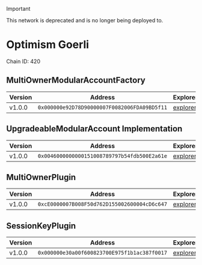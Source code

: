 > [!IMPORTANT]  
> This network is deprecated and is no longer being deployed to.

# Optimism Goerli

Chain ID: 420

## MultiOwnerModularAccountFactory

| Version | Address                                      | Explorer                                                                                            | Salt                         | Run                                                         |
| ------- | -------------------------------------------- | --------------------------------------------------------------------------------------------------- | ---------------------------- | ----------------------------------------------------------- |
| v1.0.0  | `0x000000e92D78D90000007F0082006FDA09BD5f11` | [explorer](https://goerli-optimism.etherscan.io/address/0x000000e92D78D90000007F0082006FDA09BD5f11) | `0x5db157a188f31855e74efff3` | [run](../../broadcast/Deploy.s.sol/420/run-1707338520.json) |

## UpgradeableModularAccount Implementation

| Version | Address                                      | Explorer                                                                                            | Salt                         | Run                                                         |
| ------- | -------------------------------------------- | --------------------------------------------------------------------------------------------------- | ---------------------------- | ----------------------------------------------------------- |
| v1.0.0  | `0x0046000000000151008789797b54fdb500E2a61e` | [explorer](https://goerli-optimism.etherscan.io/address/0x0046000000000151008789797b54fdb500E2a61e) | `0x3249843e32cfdd3724630092` | [run](../../broadcast/Deploy.s.sol/420/run-1707338520.json) |

## MultiOwnerPlugin

| Version | Address                                      | Explorer                                                                                            | Salt                         | Run                                                         |
| ------- | -------------------------------------------- | --------------------------------------------------------------------------------------------------- | ---------------------------- | ----------------------------------------------------------- |
| v1.0.0  | `0xcE0000007B008F50d762D155002600004cD6c647` | [explorer](https://goerli-optimism.etherscan.io/address/0xcE0000007B008F50d762D155002600004cD6c647) | `0x9292f6fd68967e13eda2502d` | [run](../../broadcast/Deploy.s.sol/420/run-1707338520.json) |

## SessionKeyPlugin

| Version | Address                                      | Explorer                                                                                            | Salt                         | Run                                                         |
| ------- | -------------------------------------------- | --------------------------------------------------------------------------------------------------- | ---------------------------- | ----------------------------------------------------------- |
| v1.0.0  | `0x000000e30a00f600823700E975f1b1ac387f0017` | [explorer](https://goerli-optimism.etherscan.io/address/0x000000e30a00f600823700E975f1b1ac387f0017) | `0x27f40fd3b6cb45339dbcecac` | [run](../../broadcast/Deploy.s.sol/420/run-1707338520.json) |
